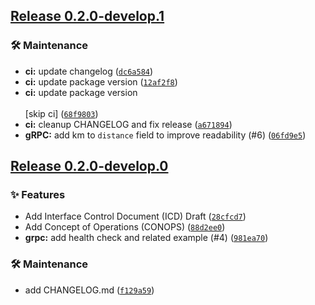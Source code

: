 ## [Release 0.2.0-develop.1](https://github.com/Arrow-air/svc-pricing/releases/tag/v0.2.0-develop.1)

### 🛠 Maintenance

-  **ci:** update changelog ([`dc6a584`](https://github.com/Arrow-air/svc-pricing/commit/dc6a584307acc1ecfd01f37a07df5392e5a12e65))
-  **ci:** update package version ([`12af2f8`](https://github.com/Arrow-air/svc-pricing/commit/12af2f8e03a31a06483ebe1fd7c68af2d47d694a))
-  **ci:** update package version<br/><br/>[skip ci] ([`68f9803`](https://github.com/Arrow-air/svc-pricing/commit/68f98039ebd0a33dd69f236d074c83a7910ee25b))
-  **ci:** cleanup CHANGELOG and fix release ([`a671894`](https://github.com/Arrow-air/svc-pricing/commit/a671894ad0554579d87cb9e2c2d3a15914dee3d5))
-  **gRPC:** add km to `distance` field to improve readability (#6) ([`06fd9e5`](https://github.com/Arrow-air/svc-pricing/commit/06fd9e57aa87ce7340928902f083f70bd7b831a8))

## [Release 0.2.0-develop.0](https://github.com/Arrow-air/svc-pricing/releases/tag/v0.2.0-develop.0)

### ✨ Features

- Add Interface Control Document (ICD) Draft ([`28cfcd7`](https://github.com/Arrow-air/svc-pricing/commit/28cfcd71157211a5c3a0b62bdd8176a22ab36129))
- Add Concept of Operations (CONOPS) ([`88d2ee0`](https://github.com/Arrow-air/svc-pricing/commit/88d2ee067ae91c544c241d9835ef63ad56980a14))
-  **grpc:** add health check and related example (#4) ([`981ea70`](https://github.com/Arrow-air/svc-pricing/commit/981ea7059e38d3ef1ecb440d302d7adef6a62bf2))

### 🛠 Maintenance

- add CHANGELOG.md ([`f129a59`](https://github.com/Arrow-air/svc-pricing/commit/f129a597fac509c9ea274d352083cd782b70b84f))

